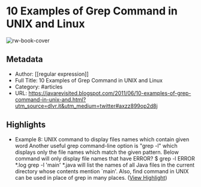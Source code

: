 # 10 Examples of Grep Command in UNIX and Linux

![rw-book-cover](https://1.bp.blogspot.com/-Bd6UkevpE9o/X5GNNIc9iwI/AAAAAAAAj6k/ciCEemUfk4YMbLbCRdIiX7DZkUTzdskOQCLcBGAsYHQ/w1200-h630-p-k-no-nu/grep%2Bcommand%2Bexample%2Bin%2BLinux.png)

## Metadata
- Author: [[regular expression]]
- Full Title: 10 Examples of Grep Command in UNIX and Linux
- Category: #articles
- URL: https://javarevisited.blogspot.com/2011/06/10-examples-of-grep-command-in-unix-and.html?utm_source=dlvr.it&utm_medium=twitter#axzz899op2d8j

## Highlights
- Example 8: UNIX command to display files names which contain given word Another useful grep command-line option is "grep -l" which displays only the file names which match the given pattern. Below command will only display file names that have ERROR? 
  $ grep -l ERROR *.log
  grep -l 'main' *.java will list the names of all Java files in the current directory whose contents mention `main'. 
  Also, find command in UNIX can be used in place of grep in many places. ([View Highlight](https://read.readwise.io/read/01h6s392gf6ca5x9nexjdytmjb))
